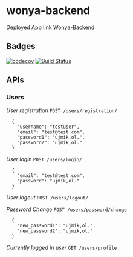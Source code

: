# wonya-backend

Deployed App link
[Wonya-Backend](https://wonya-backend.herokuapp.com/)

## Badges

[![codecov](https://codecov.io/gh/tomuhenry/wonya-backend/branch/develop/graph/badge.svg)](https://codecov.io/gh/tomuhenry/wonya-backend) [![Build Status](https://travis-ci.com/tomuhenry/wonya-backend.svg?branch=develop)](https://travis-ci.com/tomuhenry/wonya-backend)

## APIs

### Users

_*User registration*_
`POST /users/registration/`

```
  {
    "username": "testuser",
    "email": "test@test.com",
    "password1": "ujmik,ol.",
    "password2": "ujmik,ol."
  }
```

_*User login*_
`POST /users/login/`

```
  {
    "email": "test@test.com",
    "password": "ujmik,ol."
  }
```

_*User logout*_
`POST /users/logout/`

_*Password Change*_
`POST /users/password/change`

```
  {
    "new_password1": "ujmik,ol.",
    "new_password2": "ujmik,ol."
  }
```

_*Currently logged in user*_
`GET /users/profile`
